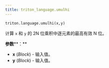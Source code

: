 ```yaml
---
title: triton_language.umulhi
---
```


```python
triton.language.umulhi(x,y)
```
计算 `x` 和 `y` 的 2N 位乘积中逐元素的最高有效 N 位。 

**参数****：**

* **x** (*Block*) - 输入值。
* **y** (*Block*) - 输入值。


